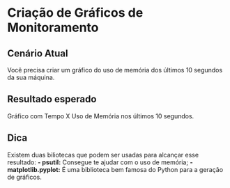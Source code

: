 # Criação de Gráficos de Monitoramento

## Cenário Atual
Você precisa criar um gráfico do uso de memória dos últimos 10 segundos da sua máquina.

## Resultado esperado
Gráfico com Tempo X Uso de Memória nos últimos 10 segundos.

## Dica
Existem duas biliotecas que podem ser usadas para alcançar esse resultado:
**- psutil:** Consegue te ajudar com o uso de memória;
**- matplotlib.pyplot:** É uma biblioteca bem famosa do Python para a geração de gráficos.

